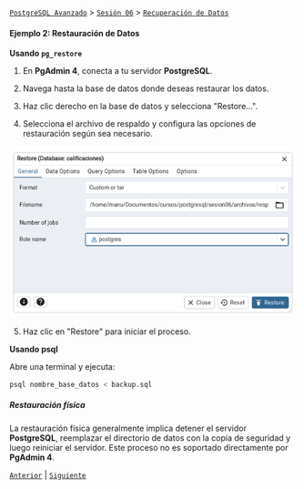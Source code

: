 [`PostgreSQL Avanzado`](../../../README.md) > [`Sesión 06`](../../README.md) > [`Recuperación de Datos`](../README.md)

#### Ejemplo 2: Restauración de Datos

**Usando `pg_restore`**

1. En **PgAdmin 4**, conecta a tu servidor **PostgreSQL**.

2. Navega hasta la base de datos donde deseas restaurar los datos. 

3. Haz clic derecho en la base de datos y selecciona "Restore...".

4. Selecciona el archivo  de respaldo y configura las opciones de restauración según sea necesario.

  ![img](../../imagenes/img18.png)

5. Haz clic en "Restore" para iniciar el proceso.

**Usando psql**

Abre una terminal y ejecuta:

```bash
psql nombre_base_datos < backup.sql
```

##### Restauración física

La restauración física generalmente implica detener el servidor **PostgreSQL**, reemplazar el directorio de datos con la copia de seguridad y luego reiniciar el servidor. Este proceso no es soportado directamente por **PgAdmin 4**.


[`Anterior`](../../tema02/README.md) | [`Siguiente`](../../tema04/README.md)
